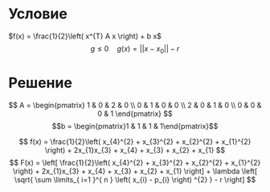 # Условие
$f(x) = \frac{1}{2}\left( x^{T} A x \right) + b  x$
$$
g \leq 0  \quad  g(x) = ||x - x_{0}|| - r
$$

# Решение
$$
A = \begin{pmatrix}
1 & 0 & 2 & 0 \\
0 & 1 & 0 & 0 \\
2 & 0 & 1 & 0 \\
0 & 0 & 0 & 1
\end{pmatrix}
$$
$$b = \begin{pmatrix}1 & 1 & 1 & 1\end{pmatrix}$$


$$
f(x) = \frac{1}{2}\left( x_{4}^{2} + x_{3}^{2} + x_{2}^{2} + x_{1}^{2} \right) + 2x_{1}x_{3} + x_{4} + x_{3} + x_{2} + x_{1}
$$
$$
F(x) = \left[ \frac{1}{2}\left( x_{4}^{2} + x_{3}^{2} + x_{2}^{2} + x_{1}^{2} \right) + 2x_{1}x_{3} + x_{4} + x_{3} + x_{2} + x_{1} \right] + \lambda \left[ \sqrt{ \sum \limits_{ i=1 }^{ n } \left( x_{i} - p_{i} \right) ^{2} } - r \right]  
$$